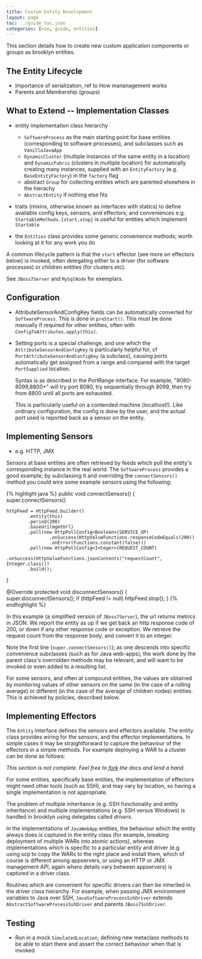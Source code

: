 ```yaml
---
title: Custom Entity Development
layout: page
toc: ../guide_toc.json
categories: [use, guide, entities]
---
```


This section details how to create new custom application components or groups as brooklyn entities.

<a name="entity-lifestyle"></a>
The Entity Lifecycle
--------------------

- Importance of serialization, ref to How mananagement works
- Parents and Membership (groups)

<a name="implementation-classes"></a>
What to Extend -- Implementation Classes
----------------------------------------

- entity implementation class hierarchy

  - ``SoftwareProcess`` as the main starting point for base entities (corresponding to software processes),
    and subclasses such as ``VanillaJavaApp``
  - ``DynamicCluster`` (multiple instances of the same entity in a location) and 
    ``DynamicFabric`` (clusters in multiple location) for automatically creating many instances,
    supplied with an ``EntityFactory`` (e.g. ``BaseEntityFactory``) in the ``factory`` flag
  - abstract ``Group`` for collecting entities which are parented elsewhere in the hierachy
  - ``AbstractEntity`` if nothing else fits
  
- traits (mixins, otherwise known as interfaces with statics) to define available config keys, sensors, and effectors;
    and conveniences e.g. ``StartableMethods.{start,stop}`` is useful for entities which implement ``Startable``

- the ``Entities`` class provides some generic convenience methods; worth looking at it for any work you do

A common lifecycle pattern is that the ``start`` effector (see more on effectors below) is invoked, 
often delegating either to a driver (for software processes) or children entities (for clusters etc).

See ``JBoss7Server`` and ``MySqlNode`` for exemplars.


<a name="configuration"></a>
Configuration
-------------
<!---
TODO: why to use config?
-->

- AttributeSensorAndConfigKey fields can be automatically converted for ``SoftwareProcess``. 
  This is done in ``preStart()``. This must be done manually if required for other entities,
  often with ``ConfigToAttributes.apply(this)``.

- Setting ports is a special challenge, and one which the ``AttributeSensorAndConfigKey`` is particularly helpful for,
  cf ``PortAttributeSensorAndConfigKey`` (a subclass),
  causing ports automatically get assigned from a range and compared with the target ``PortSupplied`` location.
  
  Syntax is as described in the PortRange interface. For example, "8080-8099,8800+" will try port 8080, try sequentially through 8099, then try from 8800 until all ports are exhausted.
  
  This is particularly useful on a contended machine (localhost!). Like ordinary configuration, the config is done by the user, and the actual port used is reported back as a sensor on the entity.
 
<a name="implementing-sensors"></a>
Implementing Sensors
--------------------

- e.g. HTTP, JMX

Sensors at base entities are often retrieved by feeds which poll the entity's corresponding instance in the real world.
The ``SoftwareProcess`` provides a good example; by subclassing it and overriding the ``connectSensors()`` method
you could wire some example sensors using the following: 

{% highlight java %}
public void connectSensors() {
	super.connectSensors()
	
    httpFeed = HttpFeed.builder()
            .entity(this)
            .period(200)
            .baseUri(mgmtUrl)
            .poll(new HttpPollConfig<Boolean>(SERVICE_UP)
                    .onSuccess(HttpValueFunctions.responseCodeEquals(200))
                    .onError(Functions.constant(false)))
            .poll(new HttpPollConfig<Integer>(REQUEST_COUNT)
                    .onSuccess(HttpValueFunctions.jsonContents("requestCount", Integer.class)))
            .build();
}
    
@Override
protected void disconnectSensors() {
    super.disconnectSensors();
    if (httpFeed != null) httpFeed.stop();
}
{% endhighlight %}

In this example (a simplified version of ``JBoss7Server``), the url returns metrics in JSON. 
We report the entity as up if we get back an http response code of 200, or down if any other response code or exception.
We retrieve the request count from the response body, and convert it to an integer.

Note the first line (``super.connectSensors()``); as one descends into specific convenience subclasses (such as for Java web-apps), the work done by the parent class's overridden methods may be relevant, and will want to be invoked or even added to a resulting list.

For some sensors, and often at compound entities, the values are obtained by monitoring values of other sensors on the same (in the case of a rolling average) or different (in the case of the average of children nodes) entities. This is achieved by policies, described below.

<a name="implementing-effectors"></a>
Implementing Effectors
----------------------

The ``Entity`` interface defines the sensors and effectors available. The entity class provides 
wiring for the sensors, and the effector implementations. In simple cases it may be straightforward 
to capture the behaviour of the effectors in a simple methods.
For example deploying a WAR to a cluster can be done as follows:

*This section is not complete. Feel free to [fork]({{site.url}}/dev/code) the docs and lend a hand.*

<!---
TODO show an effector which recurses across children
-->

For some entities, specifically base entities, the implementation of effectors might need other tools (such as SSH), and may vary by location, so having a single implementation is not appropriate.

The problem of multiple inheritance (e.g. SSH functionality and entity inheritance) and multiple implementations (e.g. SSH versus Windows) is handled in brooklyn using delegates called _drivers_. 

In the implementations of ``JavaWebApp`` entities, the behaviour which the entity always does is captured in the entity class (for example, breaking deployment of multiple WARs into atomic actions), whereas implementations which is specific to a particular entity and driver (e.g. using scp to copy the WARs to the right place and install them, which of course is different among appservers, or using an HTTP or JMX management API, again where details vary between appservers) is captured in a driver class.

Routines which are convenient for specific drivers can then be inherited in the driver class hierarchy. For example, when passing JMX environment variables to Java over SSH, ``JavaSoftwareProcessSshDriver`` extends ``AbstractSoftwareProcessSshDriver`` and parents ``JBoss7SshDriver``.

<!---
TODO more drivers such as jmx, etc are planned
-->

<a name="testing"></a>
Testing
-------

* Run in a mock ``SimulatedLocation``, defining new metaclass methods to be able to start there and assert the correct behaviour when that is invoked
